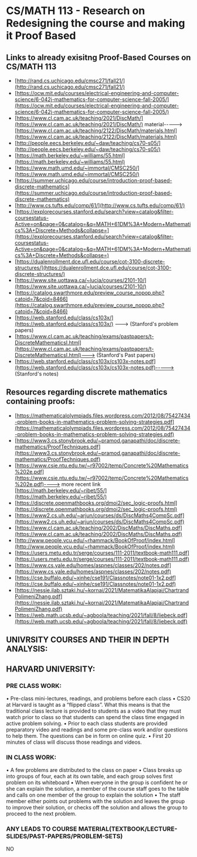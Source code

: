 # CS/MATH 113 - Research on Redesigning the course and making it Proof Based
## Links to already exisitng Proof-Based Courses on CS/MATH 113
- [http://rand.cs.uchicago.edu/cmsc271/fall21/](http://rand.cs.uchicago.edu/cmsc271/fall21/)
- [https://ocw.mit.edu/courses/electrical-engineering-and-computer-science/6-042j-mathematics-for-computer-science-fall-2005/](https://ocw.mit.edu/courses/electrical-engineering-and-computer-science/6-042j-mathematics-for-computer-science-fall-2005/)
- [https://www.cl.cam.ac.uk/teaching/2021/DiscMath/](https://www.cl.cam.ac.uk/teaching/2021/DiscMath/) material-----> [https://www.cl.cam.ac.uk/teaching/2122/DiscMath/materials.html](https://www.cl.cam.ac.uk/teaching/2122/DiscMath/materials.html)
- [http://people.eecs.berkeley.edu/~daw/teaching/cs70-s05/](http://people.eecs.berkeley.edu/~daw/teaching/cs70-s05/)
- [https://math.berkeley.edu/~williams/55.html](https://math.berkeley.edu/~williams/55.html)
- [https://www.math.umd.edu/~immortal/CMSC250/](https://www.math.umd.edu/~immortal/CMSC250/)
- [https://summer.uchicago.edu/course/introduction-proof-based-discrete-mathematics](https://summer.uchicago.edu/course/introduction-proof-based-discrete-mathematics) 
- [http://www.cs.tufts.edu/comp/61/](http://www.cs.tufts.edu/comp/61/)
- [https://explorecourses.stanford.edu/search?view=catalog&filter-coursestatus-Active=on&page=0&catalog=&q=MATH+61DM%3A+Modern+Mathematics%3A+Discrete+Methods&collapse=](https://explorecourses.stanford.edu/search?view=catalog&filter-coursestatus-Active=on&page=0&catalog=&q=MATH+61DM%3A+Modern+Mathematics%3A+Discrete+Methods&collapse=)
- [https://dualenrollment.dce.ufl.edu/course/cot-3100-discrete-structures/](https://dualenrollment.dce.ufl.edu/course/cot-3100-discrete-structures/)
- [https://www.site.uottawa.ca/~lucia/courses/2101-10/](https://www.site.uottawa.ca/~lucia/courses/2101-10/)
- [https://catalog.swarthmore.edu/preview_course_nopop.php?catoid=7&coid=8466](https://catalog.swarthmore.edu/preview_course_nopop.php?catoid=7&coid=8466)
- [https://web.stanford.edu/class/cs103x/](https://web.stanford.edu/class/cs103x/) ---> (Stanford's problem papers)
- [https://www.cl.cam.ac.uk/teaching/exams/pastpapers/t-DiscreteMathematicsI.html](https://www.cl.cam.ac.uk/teaching/exams/pastpapers/t-DiscreteMathematicsI.html)---> (Stanford's Past papers)
- [https://web.stanford.edu/class/cs103x/cs103x-notes.pdf](https://web.stanford.edu/class/cs103x/cs103x-notes.pdf)-----> (Stanford's notes)
## Resources regarding discrete mathematics containing proofs:
- [https://mathematicalolympiads.files.wordpress.com/2012/08/75427434-problem-books-in-mathematics-problem-solving-strategies.pdf](https://mathematicalolympiads.files.wordpress.com/2012/08/75427434-problem-books-in-mathematics-problem-solving-strategies.pdf)
- [https://www3.cs.stonybrook.edu/~pramod.ganapathi/doc/discrete-mathematics/ProofTechniques.pdf](https://www3.cs.stonybrook.edu/~pramod.ganapathi/doc/discrete-mathematics/ProofTechniques.pdf)
- [https://www.csie.ntu.edu.tw/~r97002/temp/Concrete%20Mathematics%202e.pdf](https://www.csie.ntu.edu.tw/~r97002/temp/Concrete%20Mathematics%202e.pdf)----> more recent link [https://math.berkeley.edu/~ribet/55/](https://math.berkeley.edu/~ribet/55/)
- [https://discrete.openmathbooks.org/dmoi2/sec_logic-proofs.html](https://discrete.openmathbooks.org/dmoi2/sec_logic-proofs.html)
- [https://www2.cs.uh.edu/~arjun/courses/ds/DiscMaths4CompSc.pdf](https://www2.cs.uh.edu/~arjun/courses/ds/DiscMaths4CompSc.pdf)
- [https://www.cl.cam.ac.uk/teaching/2002/DiscMaths/DiscMaths.pdf](https://www.cl.cam.ac.uk/teaching/2002/DiscMaths/DiscMaths.pdf)
- [http://www.people.vcu.edu/~rhammack/BookOfProof/index.html](http://www.people.vcu.edu/~rhammack/BookOfProof/index.html)
- [https://users.metu.edu.tr/serge/courses/111-2011/textbook-math111.pdf](https://users.metu.edu.tr/serge/courses/111-2011/textbook-math111.pdf)
- [https://www.cs.yale.edu/homes/aspnes/classes/202/notes.pdf](https://www.cs.yale.edu/homes/aspnes/classes/202/notes.pdf)
- [https://cse.buffalo.edu/~xinhe/cse191/Classnotes/note01-1x2.pdf](https://cse.buffalo.edu/~xinhe/cse191/Classnotes/note01-1x2.pdf)
- [https://nessie.ilab.sztaki.hu/~kornai/2021/MatematikaAlapjai/ChartrandPolimeniZhang.pdf](https://nessie.ilab.sztaki.hu/~kornai/2021/MatematikaAlapjai/ChartrandPolimeniZhang.pdf)
- [https://web.math.ucsb.edu/~agboola/teaching/2021/fall/8/liebeck.pdf](https://web.math.ucsb.edu/~agboola/teaching/2021/fall/8/liebeck.pdf)
## UNIVRSITY COURSES AND THEIR IN DEPTH ANALYSIS:
## HARVARD UNIVERSITY:
 ### PRE CLASS WORK:
•	Pre-class mini-lectures, readings, and problems before each class
•	CS20 at Harvard is taught as a “flipped class”. What this means is that the traditional class lecture is provided to students as a video that they must watch prior to class so that students can spend the class time engaged in active problem solving.
•	Prior to each class students are provided preparatory video and readings and some pre-class work and/or questions to help them. The questions can be in form on online quiz.
•	First 20 minutes of class will discuss those readings and videos.
 ### IN CLASS WORK:
•	A few problems are distributed to the class on paper
•	Class breaks up into groups of four, each at its own table, and each group solves first problem on its whiteboard
•	When everyone in the group is confident he or she can explain the solution, a member of the course staff goes to the table and calls on one member of the group to explain the solution
•	The staff member either points out problems with the solution and leaves the group to improve their solution, or checks off the solution and allows the group to proceed to the next problem.
### ANY LEADS TO COURSE MATERIAL(TEXTBOOK/LECTURE-SLIDES/PAST-PAPERS/PROBLEM-SETS)
NO

